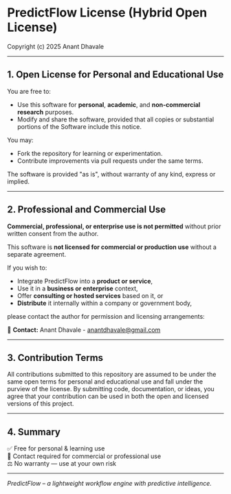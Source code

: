 # PredictFlow License (Hybrid Open License)

Copyright (c) 2025 Anant Dhavale

---

## 1. Open License for Personal and Educational Use

You are free to:
- Use this software for **personal**, **academic**, and **non-commercial research** purposes.
- Modify and share the software, provided that all copies or substantial portions of the Software include this notice.

You may:
- Fork the repository for learning or experimentation.
- Contribute improvements via pull requests under the same terms.

The software is provided "as is", without warranty of any kind, express or implied.

---

## 2. Professional and Commercial Use

**Commercial, professional, or enterprise use is not permitted** without prior written consent from the author.

This software is **not licensed for commercial or production use** without a separate agreement.

If you wish to:
- Integrate PredictFlow into a **product or service**,
- Use it in a **business or enterprise** context,
- Offer **consulting or hosted services** based on it, or
- **Distribute** it internally within a company or government body,
 

please contact the author for permission and licensing arrangements:

📩 **Contact:** Anant Dhavale - anantdhavale@gmail.com

---

## 3. Contribution Terms

All contributions submitted to this repository are assumed to be under the same open terms for personal and educational use and fall under the purview of the license. 
By submitting code, documentation, or ideas, you agree that your contribution can be used in both the open and licensed versions of this project.

---

## 4. Summary

✅ Free for personal & learning use  
🚫 Contact required for commercial or professional use  
⚖️ No warranty — use at your own risk

---

*PredictFlow – a lightweight workflow engine with predictive intelligence.*
